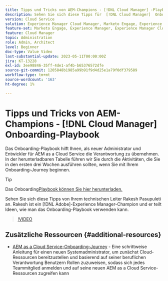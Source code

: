 ```yaml
---
title: Tipps und Tricks von AEM-Champions - [!DNL Cloud Manager] -Playbook
description: Sehen Sie sich diese Tipps für  [!DNL Cloud Manager]  Onboarding und das Onboarding-Playbook von AEM-Champion und -Experte Rakesh Pasupuleti an.
version: Cloud Service
solution: Experience Manager Cloud Manager, Marketo Engage, Experience Manager
feature-set: Marketo Engage, Experience Manager, Experience Manager Cloud Manager
feature: Cloud Manager
topic: Administration
role: Admin, Architect
level: Beginner
doc-type: Value Video
last-substantial-update: 2023-05-11T00:00:00Z
jira: KT-13228
exl-id: 3ee98846-35ff-4de1-af4b-b65376572dfe
source-git-commit: 1205848b1985a99b91f9d4d25e1a79f0df379589
workflow-type: tm+mt
source-wordcount: '163'
ht-degree: 1%

---
```


# Tipps und Tricks von AEM-Champions - [!DNL Cloud Manager] Onboarding-Playbook

Das Onboarding-Playbook hilft Ihnen, als neuer Administrator und Entwickler für AEM as a Cloud Service die Verantwortung zu übernehmen. In der herunterladbaren Tabelle führen wir Sie durch die Aktivitäten, die Sie in den ersten drei Wochen ausführen sollten, wenn Sie mit Ihrem Onboarding-Journey beginnen.

>[!TIP]
>
>Das Onboarding[Playbook können Sie hier herunterladen.](./assets/Cloud-Manager-for-AEM-as-a-Cloud-Service.xlsx)

Sehen Sie sich diese Tipps von Ihrem technischen Leiter Rakesh Pasupuleti an. Rakesh ist ein [!DNL Adobe]-Experience Manager-Champion und er teilt Ideen, wie man das Onboarding-Playbook verwenden kann.

>[!VIDEO](https://video.tv.adobe.com/v/3419299?quality=12&learn=on)

## Zusätzliche Ressourcen {#additional-resources}

* [AEM as a Cloud Service-Onboarding-Journey](https://experienceleague.adobe.com/docs/experience-manager-cloud-service/content/onboarding/journey/overview.html) - Eine schrittweise Anleitung für einen neuen Systemadministrator, um zunächst Cloud-Ressourcen bereitzustellen und basierend auf seiner beruflichen Verantwortung Benutzern Rollen zuzuweisen, sodass sich jedes Teammitglied anmelden und auf seine neuen AEM as a Cloud Service-Ressourcen zugreifen kann

